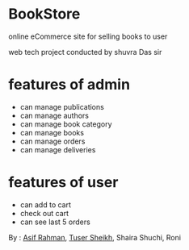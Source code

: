 # BookStore
online eCommerce site for selling books to user

web tech project conducted by shuvra Das sir 

# features of admin
- can manage publications 
- can manage authors 
- can manage book category 
- can manage books 
- can manage orders 
- can manage deliveries 

# features of user
- can add to cart 
- check out cart
- can see last 5 orders 

By : [Asif Rahman](https://github.com/MicroAsif), [Tuser Sheikh](http://tuser.me), Shaira Shuchi, Roni
